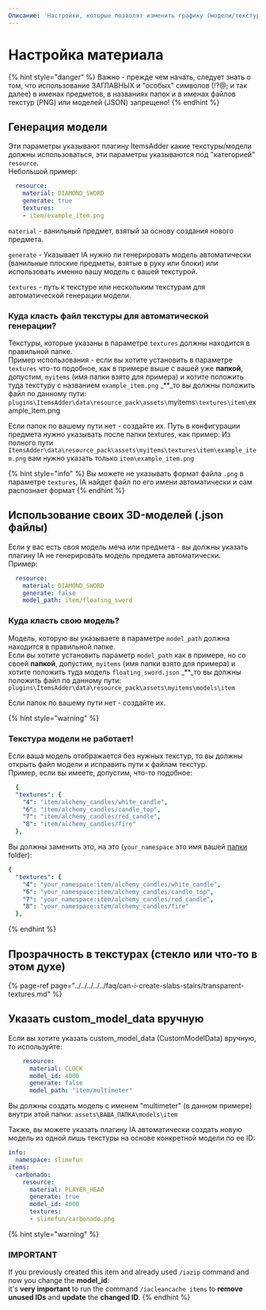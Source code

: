 ```yaml
---
Описание: 'Настройки, которые позволят изменить графику (модели/текстуры) для предметов'
---
```


# Настройка материала

{% hint style="danger" %}
Важно - прежде чем начать, следует знать о том, что использование ЗАГЛАВНЫХ и "особых" символов \(!?@; и так далее\) в именах предметов, в названиях папок и в именах файлов текстур \(PNG\) или моделей \(JSON\) запрещено!
{% endhint %}

## Генерация модели

Эти параметры указывают плагину ItemsAdder какие текстуры/модели должны использоваться, эти параметры указываются под "категорией" `resource`.  
Небольшой пример:

```yaml
  resource:
    material: DIAMOND_SWORD
    generate: true
    textures:
    - item/example_item.png
```

`material` - ванильный предмет, взятый за основу создания нового предмета.

`generate` - Указывает IA нужно ли генерировать модель автоматически \(ванильные плоские предметы, взятые в руку или блоки\) или использовать именно вашу модель с вашей текстурой.

`textures` - путь к текстуре или нескольким текстурам для автоматической генерации модели.

### Куда класть файл текстуры для автоматической генерации?

Текстуры, которые указаны в параметре `textures` должны находится в правильной папке.  
Пример использования - если вы хотите установить в параметре `textures` что-то подобное, как в примере выше с вашей уже **папкой**, допустим, `myitems` \(имя папки взято для примера\) и хотите положить туда текстуру с названием `example_item.png` _\*\*_то вы должны положить файл по данному пути: `plugins\ItemsAdder\data\resource_pack\assets\`myitems`\textures\item\`example\_item.png

Если папок по вашему пути нет - создайте их. Путь в конфигурации предмета нужно указывать после папки textures, как пример: Из полного пути `ItemsAdder\data\resource_pack\assets\myitems\textures\item\example_item.png` вам нужно указать только `item\example_item.png`

{% hint style="info" %}
Вы можете не указывать формат файла `.png` в параметре `textures`, IA найдет файл по его имени автоматически и сам распознает формат
{% endhint %}

## Использование своих 3D-моделей \(.json файлы\)

Если у вас есть своя модель меча или предмета - вы должны указать плагину IA не генерировать модель предмета автоматически.  
Пример:

```yaml
  resource:
    material: DIAMOND_SWORD
    generate: false
    model_path: item/floating_sword
```

### Куда класть свою модель?

Модель, которую вы указываете в параметре `model_path` должна находится в правильной папке.  
Если вы хотите установить параметр `model_path` как в примере, но со своей **папкой**, допустим, `myitems` \(имя папки взято для примера\) и хотите положить туда модель `floating_sword.json` _\*\*_то вы должны положить файл по данному пути: `plugins\ItemsAdder\data\resource_pack\assets\myitems\models\item`

Если папок по вашему пути нет - создайте их.

{% hint style="warning" %}
### Текстура модели не работает!

Если ваша модель отображается без нужных текстур, то вы должны открыть файл модели и исправить пути к файлам текстур.  
Пример, если вы имеете, допустим, что-то подобное:

```yaml
  {
  "textures": {
    "4": "item/alchemy_candles/white_candle",
    "6": "item/alchemy_candles/candle_top",
    "7": "item/alchemy_candles/red_candle",
    "8": "item/alchemy_candles/fire"
  },
```

Вы должны заменить это, на это \(`your_namespace` это имя вашей [папки ](../../../beginners/basic-concepts/namespace.md)folder\):

```yaml
{
  "textures": {
    "4": "your_namespace:item/alchemy_candles/white_candle",
    "6": "your_namespace:item/alchemy_candles/candle_top",
    "7": "your_namespace:item/alchemy_candles/red_candle",
    "8": "your_namespace:item/alchemy_candles/fire"
  },
```
{% endhint %}

## Прозрачность в текстурах \(стекло или что-то в этом духе\)

{% page-ref page="../../../../../faq/can-i-create-slabs-stairs/transparent-textures.md" %}

## Указать custom\_model\_data вручную

Если вы хотите указать custom\_model\_data \(CustomModelData\) вручную, то используйте:

```yaml
    resource:
      material: CLOCK
      model_id: 4000
      generate: false
      model_path: "item/multimeter"
```

Вы должны создать модель с именем "multimeter" \(в данном примере\) внутри этой папки: `assets\ВАША_ПАПКА\models\item`

Также, вы можете указать плагину IA автоматически создать новую модель из одной лишь текстуры на основе конкретной модели по ее ID:

```yaml
info:
  namespace: slimefun
items:
  carbonado:
    resource:
      material: PLAYER_HEAD
      generate: true
      model_id: 4000
      textures:
      - slimefun/carbonado.png
```

{% hint style="warning" %}
### IMPORTANT

If you previously created this item and already used `/iazip` command and now you change the **model\_id**:  
it's **very important** to run the command `/iacleancache items` to **remove unused IDs** and **update** the **changed ID**.
{% endhint %}



